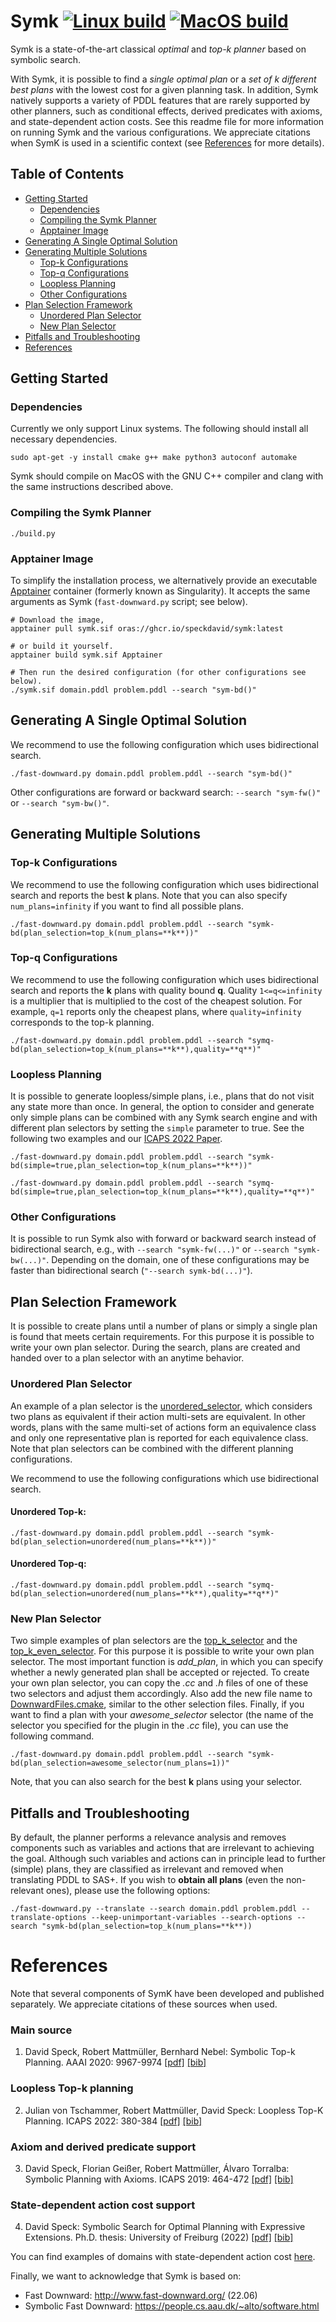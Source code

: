 # Symk [![Linux build](https://github.com/speckdavid/symk/workflows/Linux%20build/badge.svg)](https://github.com/speckdavid/symk/actions?query=workflow%3A%22Linux+build%22) [![MacOS build](https://github.com/speckdavid/symk/workflows/MacOS%20build/badge.svg)](https://github.com/speckdavid/symk/actions?query=workflow%3A%22MacOS+build%22)

Symk is a state-of-the-art classical *optimal* and *top-k planner* based on symbolic search.


With Symk, it is possible to find a *single optimal plan* or a *set of k different best plans* with the lowest cost for a given planning task. 
In addition, Symk natively supports a variety of PDDL features that are rarely supported by other planners, such as conditional effects, derived predicates with axioms, and state-dependent action costs.
See this readme file for more information on running Symk and the various configurations. 
We appreciate citations when SymK is used in a scientific context (see [References](#references) for more details).

## Table of Contents  
- [Getting Started](#getting-started)
  - [Dependencies](#dependencies)
  - [Compiling the Symk Planner](#compiling-the-symk-planner)
  - [Apptainer Image](#apptainer-image)
- [Generating A Single Optimal Solution](#generating-a-single-optimal-solution)
- [Generating Multiple Solutions](#generating-multiple-solutions)
  - [Top-k Configurations](#top-k-configurations)
  - [Top-q Configurations](#top-q-configurations)
  - [Loopless Planning](#loopless-planning)
  - [Other Configurations](#other-configurations)
- [Plan Selection Framework](#plan-selection-framework)
  - [Unordered Plan Selector](#unordered-plan-selector)
  - [New Plan Selector](#new-plan-selector)
- [Pitfalls and Troubleshooting](#pitfalls-and-troubleshooting)
- [References](#references)

## Getting Started

### Dependencies
Currently we only support Linux systems. The following should install all necessary dependencies.
```console
sudo apt-get -y install cmake g++ make python3 autoconf automake
```

Symk should compile on MacOS with the GNU C++ compiler and clang with the same instructions described above.
 
### Compiling the Symk Planner
```console
./build.py 
```

### Apptainer Image
To simplify the installation process, we alternatively provide an executable [Apptainer](https://apptainer.org/) container (formerly known as Singularity). It accepts the same arguments as Symk (`fast-downward.py` script; see below).

```console
# Download the image,
apptainer pull symk.sif oras://ghcr.io/speckdavid/symk:latest

# or build it yourself.
apptainer build symk.sif Apptainer

# Then run the desired configuration (for other configurations see below).
./symk.sif domain.pddl problem.pddl --search "sym-bd()"
```

## Generating A Single Optimal Solution
We recommend to use the following configuration which uses bidirectional search.

```console
./fast-downward.py domain.pddl problem.pddl --search "sym-bd()"
```

Other configurations are forward or backward search: `--search "sym-fw()"` or `--search "sym-bw()"`.

## Generating Multiple Solutions

### Top-k Configurations

We recommend to use the following configuration which uses bidirectional search and 
reports the best **k** plans. Note that you can also specify `num_plans=infinity` if you want to find all possible plans.

```console
./fast-downward.py domain.pddl problem.pddl --search "symk-bd(plan_selection=top_k(num_plans=**k**))"
```

### Top-q Configurations
We recommend to use the following configuration which uses bidirectional search and
reports the **k** plans with quality bound **q**. Quality `1<=q<=infinity` is a multiplier that is multiplied to the cost of the cheapest solution. 
For example, `q=1` reports only the cheapest plans, where `quality=infinity` corresponds to the top-k planning.

```console
./fast-downward.py domain.pddl problem.pddl --search "symq-bd(plan_selection=top_k(num_plans=**k**),quality=**q**)"
```

### Loopless Planning
It is possible to generate loopless/simple plans, i.e., plans that do not visit any state more than once. In general, the option to consider and generate only simple plans can be combined with any Symk search engine and with different plan selectors by setting the `simple` parameter to true. See the following two examples and our [ICAPS 2022 Paper](https://gki.informatik.uni-freiburg.de/papers/vontschammer-etal-icaps2022.pdf).

```console
./fast-downward.py domain.pddl problem.pddl --search "symk-bd(simple=true,plan_selection=top_k(num_plans=**k**))"
```

```console
./fast-downward.py domain.pddl problem.pddl --search "symq-bd(simple=true,plan_selection=top_k(num_plans=**k**),quality=**q**)"
```
### Other Configurations
It is possible to run Symk also with forward or backward search instead of bidirectional search, e.g., with `--search "symk-fw(...)"` or `--search "symk-bw(...)"`. Depending on the domain, one of these configurations may be faster than bidirectional search (`"--search symk-bd(...)"`).

## Plan Selection Framework
It is possible to create plans until a number of plans or simply a single plan is found that meets certain requirements.
For this purpose it is possible to write your own plan selector. During the search, plans are created and handed over to a plan selector with an anytime behavior. 

### Unordered Plan Selector
An example of a plan selector is the [unordered_selector](src/search/symbolic/plan_selection/unordered_selector.cc), which considers two plans as equivalent if their action multi-sets are equivalent. In other words, plans with the same multi-set of actions form an equivalence class and only one representative plan is reported for each equivalence class.
Note that plan selectors can be combined with the different planning configurations.

We recommend to use the following configurations which use bidirectional search.

#### Unordered Top-k:
```console
./fast-downward.py domain.pddl problem.pddl --search "symk-bd(plan_selection=unordered(num_plans=**k**))"
```
#### Unordered Top-q:
```console
./fast-downward.py domain.pddl problem.pddl --search "symq-bd(plan_selection=unordered(num_plans=**k**),quality=**q**)"
```

### New Plan Selector
Two simple examples of plan selectors are the [top_k_selector](src/search/symbolic/plan_selection/top_k_selector.cc) and
the [top_k_even_selector](src/search/symbolic/plan_selection/top_k_even_selector.cc).
For this purpose it is possible to write your own plan selector.
The most important function is *add_plan*, in which you can specify whether a newly generated plan shall be accepted or rejected.
To create your own plan selector, you can copy the *.cc* and *.h* files of one of these two selectors and adjust them accordingly. Also add the new file name to [DownwardFiles.cmake](src/search/DownwardFiles.cmake), similar to the other selection files.
Finally, if you want to find a plan with your *awesome_selector* selector (the name of the selector you specified for the plugin in the *.cc* file), you can use the following command. 

```console
./fast-downward.py domain.pddl problem.pddl --search "symk-bd(plan_selection=awesome_selector(num_plans=1))"
```

Note, that you can also search for the best **k** plans using your selector.

## Pitfalls and Troubleshooting
By default, the planner performs a relevance analysis and removes components such as variables and actions that are irrelevant to achieving the goal. Although such variables and actions can in principle lead to further (simple) plans, they are classified as irrelevant and removed when translating PDDL to SAS+. If you wish to **obtain all plans** (even the non-relevant ones), please use the following options:

```console
./fast-downward.py --translate --search domain.pddl problem.pddl --translate-options --keep-unimportant-variables --search-options --search "symk-bd(plan_selection=top_k(num_plans=**k**))
```

# References
Note that several components of SymK have been developed and published separately. 
We appreciate citations of these sources when used.

### Main source

 1. David Speck, Robert Mattmüller, Bernhard Nebel: Symbolic Top-k Planning. AAAI 2020: 9967-9974 [[pdf]](https://rlplab.com/papers/speck-et-al-aaai2020.pdf) [[bib]](https://rlplab.com/papers/speck-et-al-aaai2020.html)

### Loopless Top-k planning

 2. Julian von Tschammer, Robert Mattmüller, David Speck: Loopless Top-K Planning. ICAPS 2022: 380-384 [[pdf]](https://rlplab.com/papers/vontschammer-et-al-icaps2022.pdf) [[bib]](https://rlplab.com/papers/vontschammer-et-al-icaps2022.html)

### Axiom and derived predicate support

 3. David Speck, Florian Geißer, Robert Mattmüller, Álvaro Torralba: Symbolic Planning with Axioms. ICAPS 2019: 464-472 [[pdf]](https://rlplab.com/papers/speck-et-al-icaps2019.pdf) [[bib]](https://rlplab.com/papers/speck-et-al-icaps2019.html)

### State-dependent action cost support

 4. David Speck: Symbolic Search for Optimal Planning with Expressive Extensions. Ph.D. thesis: University of Freiburg (2022) [[pdf]](https://rlplab.com/papers/speck-phd2022.pdf) [[bib]](https://rlplab.com/papers/speck-phd2022.html)
 
 You can find examples of domains with state-dependent action cost [here](https://github.com/speckdavid/SDAC-Benchmarks).

Finally, we want to acknowledge that Symk is based on:
 - Fast Downward: http://www.fast-downward.org/ (22.06)
 - Symbolic Fast Downward: https://people.cs.aau.dk/~alto/software.html
